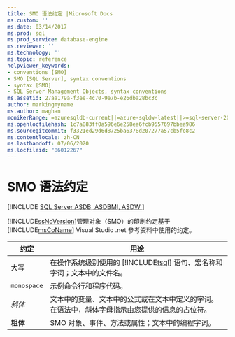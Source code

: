 ```yaml
---
title: SMO 语法约定 |Microsoft Docs
ms.custom: ''
ms.date: 03/14/2017
ms.prod: sql
ms.prod_service: database-engine
ms.reviewer: ''
ms.technology: ''
ms.topic: reference
helpviewer_keywords:
- conventions [SMO]
- SMO [SQL Server], syntax conventions
- syntax [SMO]
- SQL Server Management Objects, syntax conventions
ms.assetid: 27aa179a-f3ee-4c70-9e7b-e26dba28bc3c
author: markingmyname
ms.author: maghan
monikerRange: =azuresqldb-current||=azure-sqldw-latest||>=sql-server-2016||=sqlallproducts-allversions||>=sql-server-linux-2017||=azuresqldb-mi-current
ms.openlocfilehash: 1c7a883ff0a596e6e258ea6fcb9557697bbea986
ms.sourcegitcommit: f3321ed29d6d8725ba6378d207277a57cb5fe8c2
ms.contentlocale: zh-CN
ms.lasthandoff: 07/06/2020
ms.locfileid: "86012267"
---
```

# <a name="smo-syntax-conventions"></a>SMO 语法约定
[!INCLUDE [SQL Server ASDB, ASDBMI, ASDW ](../../includes/applies-to-version/sql-asdb-asdbmi-asa.md)]

  [!INCLUDE[ssNoVersion](../../includes/ssnoversion-md.md)]管理对象（SMO）的印刷约定基于 [!INCLUDE[msCoName](../../includes/msconame-md.md)] Visual Studio .net 参考资料中使用的约定。  
  
|约定|用途|  
|----------------|--------------|  
|大写|在操作系统级别使用的 [!INCLUDE[tsql](../../includes/tsql-md.md)] 语句、宏名称和字词；文本中的文件名。|  
|`monospace`|示例命令行和程序代码。|  
|*斜体*|文本中的变量、文本中的公式或在文本中定义的字词。 在语法中，斜体字母指示由您提供的信息的占位符。|  
|**粗体**|SMO 对象、事件、方法或属性；文本中的编程字词。|  
  
  
